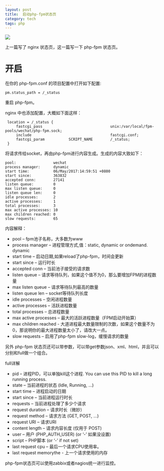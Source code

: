 ```yaml
---
layout: post
title:  启动php-fpm状态页
category: tech
tags: php
---
```


![](https://cdn.kelu.org/blog/tags/php.jpg)

上一篇写了 nginx 状态页，这一篇写一下 php-fpm 状态页。

# 开启

在你的 php-fpm.conf 的项目配置中打开如下配置:

    pm.status_path = /_status 
    
重启 php-fpm。

nginx 中也添加配置，大概如下面这样：

     location = /_status {
         fastcgi_pass                               unix:/var/local/fpm-pools/wechat/php-fpm.sock;
         include                                    fastcgi.conf;
         fastcgi_param           SCRIPT_NAME        /_status;
     }

将请求传给socket，再由php-fpm进行内容生成。生成的内容大致如下：

    pool:                 wechat
    process manager:      dynamic
    start time:           06/May/2017:14:59:51 +0800
    start since:          363832
    accepted conn:        27141
    listen queue:         0
    max listen queue:     0
    listen queue len:     0
    idle processes:       2
    active processes:     1
    total processes:      3
    max active processes: 10
    max children reached: 0
    slow requests:        65
    
内容解释：
    
* pool – fpm池子名称，大多数为www
* process manager – 进程管理方式,值：static, dynamic or ondemand. dynamic
* start time – 启动日期,如果reload了php-fpm，时间会更新
* start since – 运行时长
* accepted conn – 当前池子接受的请求数
* listen queue – 请求等待队列，如果这个值不为0，那么要增加FPM的进程数量
* max listen queue – 请求等待队列最高的数量
* listen queue len – socket等待队列长度
* idle processes – 空闲进程数量
* active processes – 活跃进程数量
* total processes – 总进程数量
* max active processes – 最大的活跃进程数量（FPM启动开始算）
* max children reached - 大道进程最大数量限制的次数，如果这个数量不为0，那说明你的最大进程数量太小了，请改大一点。
* slow requests – 启用了php-fpm slow-log，缓慢请求的数量

另外 php-fpm 状态页还可以带参数，可以带get参数json、xml、html，并且可以分别和full做一个组合。

full详解

* pid – 进程PID，可以单独kill这个进程. You can use this PID to kill a long running process.
* state – 当前进程的状态 (Idle, Running, …)
* start time – 进程启动的日期
* start since – 当前进程运行时长
* requests – 当前进程处理了多少个请求
* request duration – 请求时长（微妙）
* request method – 请求方法 (GET, POST, …)
* request URI – 请求URI
* content length – 请求内容长度 (仅用于 POST)
* user – 用户 (PHP_AUTH_USER) (or ‘-’ 如果没设置)
* script – PHP脚本 (or ‘-’ if not set)
* last request cpu – 最后一个请求CPU使用率。
* last request memorythe - 上一个请求使用的内存

php-fpm状态页可以使用zabbix或者nagios统一进行监控。

